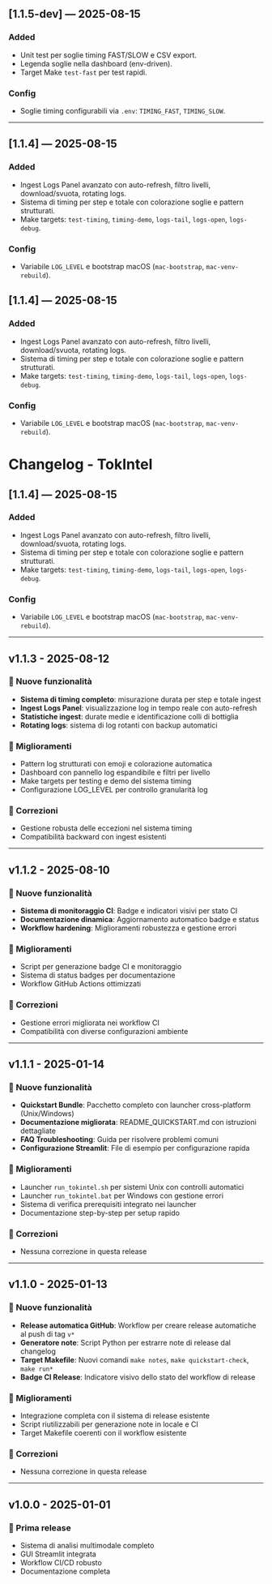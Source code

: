 ## [1.1.5-dev] — 2025-08-15
### Added
- Unit test per soglie timing FAST/SLOW e CSV export.
- Legenda soglie nella dashboard (env-driven).
- Target Make `test-fast` per test rapidi.

### Config
- Soglie timing configurabili via `.env`: `TIMING_FAST`, `TIMING_SLOW`.

---

## [1.1.4] — 2025-08-15

### Added

* Ingest Logs Panel avanzato con auto-refresh, filtro livelli, download/svuota, rotating logs.
* Sistema di timing per step e totale con colorazione soglie e pattern strutturati.
* Make targets: `test-timing`, `timing-demo`, `logs-tail`, `logs-open`, `logs-debug`.

### Config

* Variabile `LOG_LEVEL` e bootstrap macOS (`mac-bootstrap`, `mac-venv-rebuild`).


## [1.1.4] — 2025-08-15

### Added

* Ingest Logs Panel avanzato con auto-refresh, filtro livelli, download/svuota, rotating logs.
* Sistema di timing per step e totale con colorazione soglie e pattern strutturati.
* Make targets: `test-timing`, `timing-demo`, `logs-tail`, `logs-open`, `logs-debug`.

### Config

* Variabile `LOG_LEVEL` e bootstrap macOS (`mac-bootstrap`, `mac-venv-rebuild`).


# Changelog - TokIntel

## [1.1.4] — 2025-08-15
### Added
- Ingest Logs Panel avanzato con auto-refresh, filtro livelli, download/svuota, rotating logs.
- Sistema di timing per step e totale con colorazione soglie e pattern strutturati.
- Make targets: `test-timing`, `timing-demo`, `logs-tail`, `logs-open`, `logs-debug`.
### Config
- Variabile `LOG_LEVEL` e bootstrap macOS (`mac-bootstrap`, `mac-venv-rebuild`).

---

## v1.1.3 - 2025-08-12

### 🚀 Nuove funzionalità
- **Sistema di timing completo**: misurazione durata per step e totale ingest
- **Ingest Logs Panel**: visualizzazione log in tempo reale con auto-refresh
- **Statistiche ingest**: durate medie e identificazione colli di bottiglia
- **Rotating logs**: sistema di log rotanti con backup automatici

### 🔧 Miglioramenti
- Pattern log strutturati con emoji e colorazione automatica
- Dashboard con pannello log espandibile e filtri per livello
- Make targets per testing e demo del sistema timing
- Configurazione LOG_LEVEL per controllo granularità log

### 🐛 Correzioni
- Gestione robusta delle eccezioni nel sistema timing
- Compatibilità backward con ingest esistenti

---

## v1.1.2 - 2025-08-10

### 🚀 Nuove funzionalità
- **Sistema di monitoraggio CI**: Badge e indicatori visivi per stato CI
- **Documentazione dinamica**: Aggiornamento automatico badge e status
- **Workflow hardening**: Miglioramenti robustezza e gestione errori

### 🔧 Miglioramenti
- Script per generazione badge CI e monitoraggio
- Sistema di status badges per documentazione
- Workflow GitHub Actions ottimizzati

### 🐛 Correzioni
- Gestione errori migliorata nei workflow CI
- Compatibilità con diverse configurazioni ambiente

---

## v1.1.1 - 2025-01-14

### 🚀 Nuove funzionalità
- **Quickstart Bundle**: Pacchetto completo con launcher cross-platform (Unix/Windows)
- **Documentazione migliorata**: README_QUICKSTART.md con istruzioni dettagliate
- **FAQ Troubleshooting**: Guida per risolvere problemi comuni
- **Configurazione Streamlit**: File di esempio per configurazione rapida

### 🔧 Miglioramenti
- Launcher `run_tokintel.sh` per sistemi Unix con controlli automatici
- Launcher `run_tokintel.bat` per Windows con gestione errori
- Sistema di verifica prerequisiti integrato nei launcher
- Documentazione step-by-step per setup rapido

### 🐛 Correzioni
- Nessuna correzione in questa release

---

## v1.1.0 - 2025-01-13

### 🚀 Nuove funzionalità
- **Release automatica GitHub**: Workflow per creare release automatiche al push di tag `v*`
- **Generatore note**: Script Python per estrarre note di release dal changelog
- **Target Makefile**: Nuovi comandi `make notes`, `make quickstart-check`, `make run*`
- **Badge CI Release**: Indicatore visivo dello stato del workflow di release

### 🔧 Miglioramenti
- Integrazione completa con il sistema di release esistente
- Script riutilizzabili per generazione note in locale e CI
- Target Makefile coerenti con il workflow esistente

### 🐛 Correzioni
- Nessuna correzione in questa release

---

## v1.0.0 - 2025-01-01

### 🎉 Prima release
- Sistema di analisi multimodale completo
- GUI Streamlit integrata
- Workflow CI/CD robusto
- Documentazione completa
